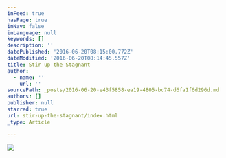 ```yaml
---
inFeed: true
hasPage: true
inNav: false
inLanguage: null
keywords: []
description: ''
datePublished: '2016-06-20T08:15:00.772Z'
dateModified: '2016-06-20T08:14:45.557Z'
title: Stir up the Stagnant
author:
  - name: ''
    url: ''
sourcePath: _posts/2016-06-20-e43f5858-ea19-4805-bc74-d6fa1f6d296d.md
authors: []
publisher: null
starred: true
url: stir-up-the-stagnant/index.html
_type: Article

---
```

![](https://the-grid-user-content.s3-us-west-2.amazonaws.com/undefined)